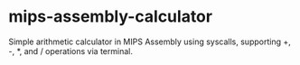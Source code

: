 # mips-assembly-calculator
Simple arithmetic calculator in MIPS Assembly using syscalls, supporting +, -, *, and / operations via terminal.
